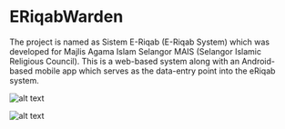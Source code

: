 # ERiqabWarden

The project is named as Sistem E-Riqab (E-Riqab System) which was developed for Majlis
Agama Islam Selangor MAIS (Selangor Islamic Religious Council). This is a web-based system
along with an Android-based mobile app which serves as the data-entry point into the eRiqab
system.

![alt text](https://github.com/fazeel123/ERiqabWarden/blob/master/warden_1.PNG)

![alt text](https://github.com/fazeel123/ERiqabWarden/blob/master/warden_2.PNG)

